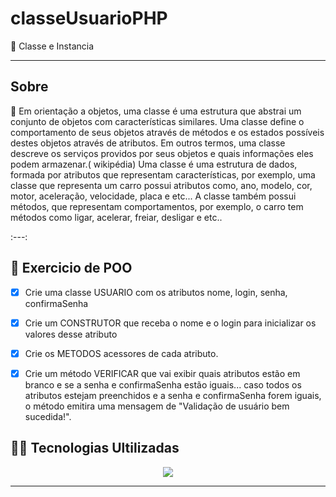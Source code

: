 # classeUsuarioPHP

:pushpin: Classe e Instancia
***

## Sobre
:pushpin: Em orientação a objetos, uma classe é uma estrutura que abstrai um
conjunto de objetos com características similares. Uma classe define o
comportamento de seus objetos através de métodos e os estados possíveis
destes objetos através de atributos. Em outros termos, uma classe descreve
os serviços providos por seus objetos e quais informações eles podem
armazenar.( wikipédia)
Uma classe é uma estrutura de dados, formada por atributos que
representam características, por exemplo, uma classe que representa um
carro possui atributos como, ano, modelo, cor, motor, aceleração, velocidade,
placa e etc... A classe também possui métodos, que representam
comportamentos, por exemplo, o carro tem métodos como ligar, acelerar,
freiar, desligar e etc..

:---:
  
## :pencil: Exercicio de POO 
- [x] Crie uma classe USUARIO com os atributos nome, login, senha, confirmaSenha
- [x] Crie um CONSTRUTOR que receba o nome e o login para inicializar os valores desse atributo
- [x] Crie os METODOS acessores de cada atributo. 
- [x] Crie um método VERIFICAR que vai exibir quais atributos estão em branco e se a senha e confirmaSenha estão iguais... caso todos os atributos estejam preenchidos e a senha e confirmaSenha forem iguais, o método emitira uma mensagem de "Validação de usuário bem sucedida!".



## :technologist: Tecnologias Ultilizadas
<p align="center">
  <a href="https://skillicons.dev">
    <img src="https://skillicons.dev/icons?i=html,css,php" />
  </a>
</p>

***
